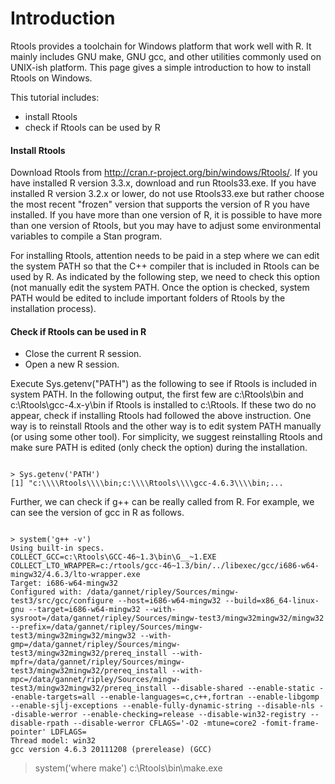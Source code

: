 Introduction
========================

Rtools provides a toolchain for Windows platform that work well with R. It mainly includes GNU make, GNU gcc, and other utilities commonly used on UNIX-ish platform. This page gives a simple introduction to how to install Rtools on Windows. 

This tutorial includes:

- install Rtools
- check if Rtools can be used by R

#### Install Rtools

Download Rtools from http://cran.r-project.org/bin/windows/Rtools/. If you have installed R version 3.3.x, download and run Rtools33.exe. If you have installed R version 3.2.x or lower, do not use Rtools33.exe but rather choose the most recent "frozen" version that supports the version of R you have installed. If you have more than one version of R, it is possible to have more than one version of Rtools, but you may have to adjust some environmental variables to compile a Stan program.

For installing Rtools, attention needs to be paid in a step where we can edit the system PATH so that the C++ compiler that is included in Rtools can be used by R. As indicated by the following step, we need to check this option (not manually edit the system PATH. Once the option is checked, system PATH would be edited to include important folders of Rtools by the installation process).



#### Check if Rtools can be used in R

- Close the current R session.
- Open a new R session.

Execute Sys.getenv("PATH") as the following to see if Rtools is included in system PATH. In the following output, the first few are c:\\Rtools\\bin and c:\\Rtools\\gcc-4.x-y\\bin if Rtools is installed to c:\\Rtools. If these two do no appear, check if installing Rtools had followed the above instruction. One way is to reinstall Rtools and the other way is to edit system PATH manually (or using some other tool). For simplicity, we suggest reinstalling Rtools and make sure PATH is edited (only check the option) during the installation.
<pre><code>
> Sys.getenv('PATH')
[1] "c:\\\\Rtools\\\\bin;c:\\\\Rtools\\\\gcc-4.6.3\\\\bin;...
</code></pre>
Further, we can check if g++ can be really called from R. For example, we can see the version of gcc in R as follows.
<pre><code>
> system('g++ -v')
Using built-in specs.
COLLECT_GCC=c:\Rtools\GCC-46~1.3\bin\G__~1.EXE
COLLECT_LTO_WRAPPER=c:/rtools/gcc-46~1.3/bin/../libexec/gcc/i686-w64-mingw32/4.6.3/lto-wrapper.exe
Target: i686-w64-mingw32
Configured with: /data/gannet/ripley/Sources/mingw-test3/src/gcc/configure --host=i686-w64-mingw32 --build=x86_64-linux-gnu --target=i686-w64-mingw32 --with-sysroot=/data/gannet/ripley/Sources/mingw-test3/mingw32mingw32/mingw32 --prefix=/data/gannet/ripley/Sources/mingw-test3/mingw32mingw32/mingw32 --with-gmp=/data/gannet/ripley/Sources/mingw-test3/mingw32mingw32/prereq_install --with-mpfr=/data/gannet/ripley/Sources/mingw-test3/mingw32mingw32/prereq_install --with-mpc=/data/gannet/ripley/Sources/mingw-test3/mingw32mingw32/prereq_install --disable-shared --enable-static --enable-targets=all --enable-languages=c,c++,fortran --enable-libgomp --enable-sjlj-exceptions --enable-fully-dynamic-string --disable-nls --disable-werror --enable-checking=release --disable-win32-registry --disable-rpath --disable-werror CFLAGS='-O2 -mtune=core2 -fomit-frame-pointer' LDFLAGS=
Thread model: win32
gcc version 4.6.3 20111208 (prerelease) (GCC)
</code></pre>
> system('where make')
c:\Rtools\bin\make.exe
